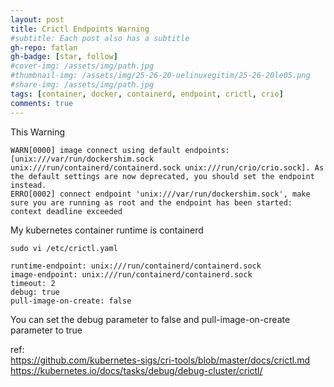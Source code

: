 ```yaml
---
layout: post
title: Crictl Endpoints Warning
#subtitle: Each post also has a subtitle
gh-repo: fatlan
gh-badge: [star, follow]
#cover-img: /assets/img/path.jpg
#thumbnail-img: /assets/img/25-26-20-uelinuxegitim/25-26-20le05.png
#share-img: /assets/img/path.jpg
tags: [container, docker, containerd, endpoint, crictl, crio]
comments: true
---
```


This Warning
~~~
WARN[0000] image connect using default endpoints: [unix:///var/run/dockershim.sock unix:///run/containerd/containerd.sock unix:///run/crio/crio.sock]. As the default settings are now deprecated, you should set the endpoint instead.
ERRO[0002] connect endpoint 'unix:///var/run/dockershim.sock', make sure you are running as root and the endpoint has been started: context deadline exceeded
~~~

My kubernetes container runtime is containerd

~~~
sudo vi /etc/crictl.yaml
~~~
~~~
runtime-endpoint: unix:///run/containerd/containerd.sock
image-endpoint: unix:///run/containerd/containerd.sock
timeout: 2
debug: true
pull-image-on-create: false
~~~

You can set the debug parameter to false and pull-image-on-create parameter to true

ref:<br>
https://github.com/kubernetes-sigs/cri-tools/blob/master/docs/crictl.md
https://kubernetes.io/docs/tasks/debug/debug-cluster/crictl/
